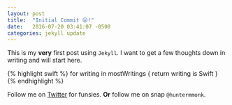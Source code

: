 ```yaml
---
layout: post
title:  "Initial Commit 😛!"
date:   2016-07-20 03:41:07 -0500
categories: jekyll update
---
```

This is my **very** first post using `Jekyll`. I want to get a few thoughts down in writing and will start here.

{% highlight swift %}
for writing in mostWritings {
    return writing is Swift
}
{% endhighlight %}


Follow me on [Twitter][twitter] for funsies. **Or** follow me on snap `@huntermmonk`.


[twitter]: http://twitter.com/huntermmonk
[jekyll-gh]:   https://github.com/jekyll/jekyll
[jekyll-talk]: https://talk.jekyllrb.com/
